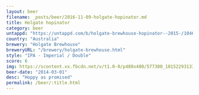 ```yaml
---
layout: beer
filename: _posts/beer/2016-11-09-holgate-hopinator.md
title: Holgate hopinator
category: beer
untappd: "https://untappd.com/b/holgate-brewhouse-hopinator--2015-/1046284"
country: "Australia"
brewery: "Holgate Brewhouse"
breweryURL: "/brewery/holgate-brewhouse.html"
style: "IPA - Imperial / Double"
score: 6
img: https://scontent.xx.fbcdn.net/v/t1.0-0/p480x480/577380_10152293133158745_1128439575_n.jpg?oh=fcb5900006792298e3d1472e3b65d876&oe=59A6F7B5
beer-date: "2014-03-01"
desc: "Hoppy as promised"
permalink: /beer/:title.html
---
```

